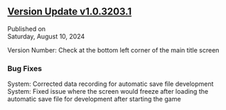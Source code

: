 ## [Version Update v1.0.3203.1](https://store.steampowered.com/news/app/1859910/view/4375895494750342472?l=tchinese)

Published on  
Saturday, August 10, 2024

Version Number: Check at the bottom left corner of the main title screen

### Bug Fixes  

System: Corrected data recording for automatic save file development  
System: Fixed issue where the screen would freeze after loading the automatic save file for development after starting the game